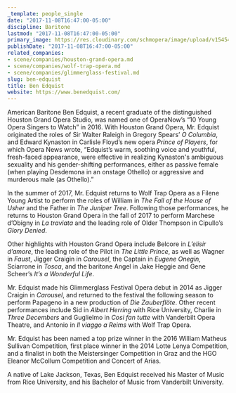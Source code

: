 ```yaml
---
_template: people_single
date: "2017-11-08T16:47:00-05:00"
discipline: Baritone
lastmod: "2017-11-08T16:47:00-05:00"
primary_image: https://res.cloudinary.com/schmopera/image/upload/v1545409169/media/webhook-uploads/1510177468188/5-1da0c6543aa7f0531ef8aec2623ccf0f.jpg.jpg
publishDate: "2017-11-08T16:47:00-05:00"
related_companies:
- scene/companies/houston-grand-opera.md
- scene/companies/wolf-trap-opera.md
- scene/companies/glimmerglass-festival.md
slug: ben-edquist
title: Ben Edquist
website: https://www.benedquist.com/
---
```


American Baritone Ben Edquist, a recent graduate of the distinguished Houston Grand Opera Studio, was named one of OperaNow’s “10 Young Opera Singers to Watch” in 2016.  With Houston Grand Opera, Mr. Edquist originated the roles of Sir Walter Raleigh in Gregory Spears’ *O Columbia*, and Edward Kynaston in Carlisle Floyd’s new opera *Prince of Players*, for which Opera News wrote, “Edquist’s warm, soothing voice and youthful, fresh-faced appearance, were effective in realizing Kynaston's ambiguous sexuality and his gender-shifting performances, either as passive female (when playing Desdemona in an onstage Othello) or aggressive and murderous male (as Othello).” 

In the summer of 2017, Mr. Edquist returns to Wolf Trap Opera as a Filene Young Artist to perform the roles of William in *The Fall of the House of Usher* and the Father in *The Juniper Tree*. Following those performances, he returns to Houston Grand Opera in the fall of 2017 to perform Marchese d’Obigny in *La traviata* and the leading role of Older Thompson in Cipullo’s *Glory Denied*.  

Other highlights with Houston Grand Opera include Belcore in *L’elisir d’amore*, the leading role of the Pilot in *The Little Prince*, as well as Wagner in *Faust*, Jigger Craigin in *Carousel*, the Captain in *Eugene Onegin*, Sciarrone in *Tosca*, and the baritone Angel in Jake Heggie and Gene Scheer’s *It’s a Wonderful Life*.  

Mr. Edquist made his Glimmerglass Festival Opera debut in 2014 as Jigger Craigin in *Carousel*, and returned to the festival the following season to perform Papageno in a new production of *Die Zauberflöte*. Other recent performances include Sid in *Albert Herring* with Rice University, Charlie in *Three Decembers* and Guglielmo in *Cosi fan tutte* with Vanderbilt Opera Theatre, and Antonio in *Il viaggo a Reims* with Wolf Trap Opera.  

Mr. Edquist has been named a top prize winner in the 2016 William Matheus Sullivan Competition, first place winner in the 2014 Lotte Lenya Competition, and a finalist in both the Meistersinger Competition in Graz and the HGO Eleanor McCollum Competition and Concert of Arias.  

A native of Lake Jackson, Texas, Ben Edquist received his Master of Music from Rice University, and his Bachelor of Music from Vanderbilt University.
